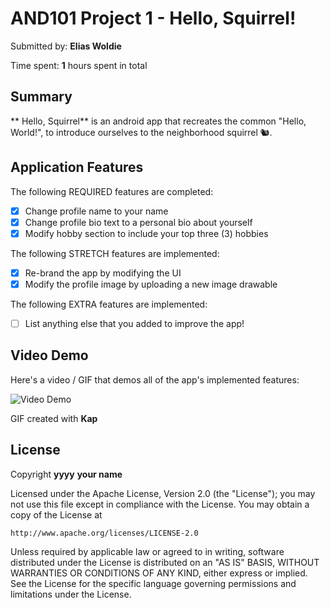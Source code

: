 # AND101 Project 1 - Hello, Squirrel!

Submitted by: **Elias Woldie**

Time spent: **1** hours spent in total

## Summary

** Hello, Squirrel** is an android app that recreates the common "Hello, World!", to introduce ourselves to the neighborhood squirrel 🐿. 


## Application Features


The following REQUIRED features are completed:

- [x] Change profile name to your name
- [x] Change profile bio text to a personal bio about yourself
- [x] Modify hobby section to include your top three (3) hobbies

The following STRETCH features are implemented:

- [x] Re-brand the app by modifying the UI
- [x] Modify the profile image by uploading a new image drawable

The following EXTRA features are implemented:

- [ ] List anything else that you added to improve the app!

## Video Demo

Here's a video / GIF that demos all of the app's implemented features:

<img src='https://github.com/codelias1/Project-1/assets/161394478/8e15265d-ca29-46b1-adb5-9af38c3c7387' title='Video Demo' width='' alt='Video Demo' />

GIF created with **Kap**


## License

Copyright **yyyy** **your name**

Licensed under the Apache License, Version 2.0 (the "License");
you may not use this file except in compliance with the License.
You may obtain a copy of the License at

    http://www.apache.org/licenses/LICENSE-2.0

Unless required by applicable law or agreed to in writing, software
distributed under the License is distributed on an "AS IS" BASIS,
WITHOUT WARRANTIES OR CONDITIONS OF ANY KIND, either express or implied.
See the License for the specific language governing permissions and
limitations under the License.
